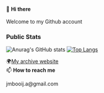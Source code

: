 👋 <b>Hi there</b> <br/><br/>
Welcome to my Github account<br/>
 
 <h3> Public Stats </h3>
 
![Anurag's GitHub stats](https://github-readme-stats.vercel.app/api?username=JeroenMBooij&show_icons=true&theme=radical)
 [![Top Langs](https://github-readme-stats.vercel.app/api/top-langs/?username=JeroenMBooij&layout=compact&theme=radical)](https://github.com/JeroenMBooij/github-readme)

 🌍<a href="https://jeroenmbooij.github.io/Portal">My archive website</a><br/>
 📫 <b>How to reach me </b>
 <p>jmbooij.a@gmail.com</p>

<!---
JeroenMBooij/JeroenMBooij is a ✨ special ✨ repository because its `README.md` (this file) appears on your GitHub profile.
You can click the Preview link to take a look at your changes.
https://github.com/muesli/readme-scribe
--->
